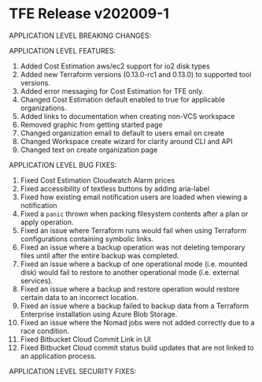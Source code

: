 # TFE Release v202009-1


APPLICATION LEVEL BREAKING CHANGES:



APPLICATION LEVEL FEATURES:
1. Added Cost Estimation aws/ec2 support for io2 disk types
1. Added new Terraform versions (0.13.0-rc1 and 0.13.0) to supported tool versions.
1. Added error messaging for Cost Estimation for TFE only.
1. Changed Cost Estimation default enabled to true for applicable organizations.
1. Added links to documentation when creating non-VCS workspace
1. Removed graphic from getting started page
1. Changed organization email to default to users email on create
1. Changed Workspace create wizard for clarity around CLI and API
1. Changed text on create organization page

APPLICATION LEVEL BUG FIXES:
1. Fixed Cost Estimation Cloudwatch Alarm prices
1. Fixed accessibility of textless buttons by adding aria-label
1. Fixed how existing email notification users are loaded when viewing a notification
1. Fixed a `panic` thrown when packing filesystem contents after a plan or apply operation.
1. Fixed an issue where Terraform runs would fail when using Terraform configurations containing symbolic links.
1. Fixed an issue where a backup operation was not deleting temporary files until after the entire backup was completed.
1. Fixed an issue where a backup of one operational mode (i.e. mounted disk) would fail to restore to another operational mode (i.e. external services).
1. Fixed an issue where a backup and restore operation would restore certain data to an incorrect location.
1. Fixed an issue where a backup failed to backup data from a Terraform Enterprise installation using Azure Blob Storage.
1. Fixed an issue where the Nomad jobs were not added correctly due to a race condition.
1. Fixed Bitbucket Cloud Commit Link in UI
1. Fixed Bitbucket Cloud commit status build updates that are not linked to an application process.

APPLICATION LEVEL SECURITY FIXES:



